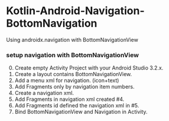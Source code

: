 # Kotlin-Android-Navigation-BottomNavigation
Using androidx.navigation with BottomNavigationView


### setup navigation with BottomNavigationView

0. Create empty Activity Project with your Android Studio 3.2.x.
1. Create a layout contains BottomNavigationView.  
2. Add a menu xml for navigation. (icon+text)
3. Add Fragments only by navigation item numbers.
4. Create a navigation xml.
5. Add Fragments in navigation xml created #4.
6. Add Fragments id defined the navigation xml in #5.
7. Bind BottomNavigationView and Navigation in Activity.
